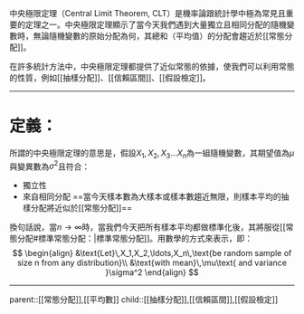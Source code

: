 中央極限定理（Central Limit Theorem, CLT）是機率論跟統計學中極為常見且重要的定理之一。中央極限定理顯示了當今天我們遇到大量獨立且相同分配的隨機變數時，無論隨機變數的原始分配為何，其總和（平均值）的分配會趨近於[[常態分配]]。

在許多統計方法中，中央極限定理都提供了近似常態的依據，使我們可以利用常態的性質，例如[[抽樣分配]]、[[信賴區間]]、[[假設檢定]]。
- - -
# 定義：
所謂的中央極限定理的意思是，假設$X_1,X_2,X_3\ldots X_n$為一組隨機變數，其期望值為$\mu$與變異數為$\sigma^2$且符合：
- 獨立性
- 來自相同分配
==當今天樣本數為大樣本或樣本數趨近無限，則樣本平均的抽樣分配將近似於[[常態分配]]==

換句話說，當$n\rightarrow\infty$時，當我們今天把所有樣本平均都做標準化後，其將服從[[常態分配#標準常態分配：|標準常態分配]]。用數學的方式來表示，即：
$$
\begin{align}
&\text{Let}\,X_1,X_2,\ldots,X_n\,\text{be random sample of size n from any distribution}\\
&\text{with mean}\,\mu\text{ and variance }\sigma^2
\end{align}
$$

- - -
parent::[[常態分配]],[[平均數]]
child::[[抽樣分配]],[[信賴區間]],[[假設檢定]]